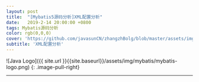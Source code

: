 ```yaml
---
layout: post
title:  "[Mybatis5源码分析]XML配置分析"
date:   2019-2-14 20:00:00 +0800
tags: Mybatis源码分析
color: rgb(0,0,0)
cover: 'https://github.com/javasunCN/zhangzhBolg/blob/master/assets/img/spring/spring.jpg?raw=true'
subtitle: 'XML配置分析'
---
```


![Java Logo]({{ site.url }}{{site.baseurl}}/assets/img/mybatis/mybatis-logo.png)
{: .image-pull-right}

------------------------















